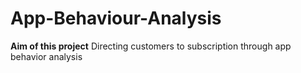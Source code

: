 # App-Behaviour-Analysis

**Aim of this project** Directing customers to subscription through app behavior analysis
